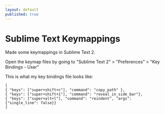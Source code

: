 ```yaml
---
layout: default
published: true
---
```


# Sublime Text Keymappings

Made some keymappings in Sublime Text 2.

Open the keymap files by going to "Sublime Text 2" > "Preferences" > "Key Bindings - User"

This is what my key bindings file looks like:

    [
    { "keys": ["super+shift+c"], "command": "copy_path" },
    { "keys": ["super+shift+1"], "command": "reveal_in_side_bar"},
    { "keys": ["super+alt+l"], "command": "reindent", "args": {"single_line": false}}
    ]